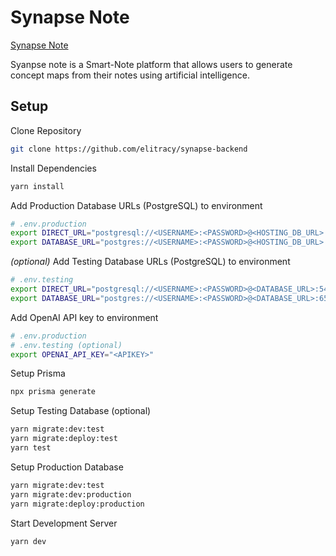 # Synapse Note
[Synapse Note](https://www.synapsenote.com) 

Syanpse note is a Smart-Note platform that allows users to generate concept maps from their notes using artificial intelligence.

## Setup
Clone Repository

```bash
git clone https://github.com/elitracy/synapse-backend
```

Install Dependencies
```bash
yarn install
```

Add Production Database URLs (PostgreSQL) to environment
```bash
# .env.production 
export DIRECT_URL="postgresql://<USERNAME>:<PASSWORD>@<HOSTING_DB_URL>:5432/postgres?connect_timeout=500"
export DATABASE_URL="postgres://<USERNAME>:<PASSWORD>@<HOSTING_DB_URL>:6543/postgres?pgbouncer=true&connect_timeout=500"
```

_(optional)_ Add Testing Database URLs (PostgreSQL) to environment
```bash
# .env.testing
export DIRECT_URL="postgresql://<USERNAME>:<PASSWORD>@<DATABASE_URL>:5432/postgres?connect_timeout=500"
export DATABASE_URL="postgres://<USERNAME>:<PASSWORD>@<DATABASE_URL>:6543/postgres?pgbouncer=true&connect_timeout=500"
```

Add OpenAI API key to environment
```bash
# .env.production 
# .env.testing (optional)
export OPENAI_API_KEY="<APIKEY>"
```

Setup Prisma
```bash
npx prisma generate
```

Setup Testing Database (optional)
```bash
yarn migrate:dev:test
yarn migrate:deploy:test
yarn test
```

Setup Production Database
```bash
yarn migrate:dev:test
yarn migrate:dev:production
yarn migrate:deploy:production
```

Start Development Server
```bash
yarn dev
```
